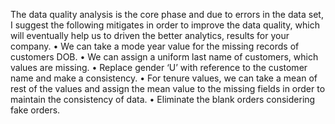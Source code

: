 The data quality analysis is the core phase and due to errors in the data set, I suggest the following mitigates in order to improve the data quality, which will eventually help us to driven the better analytics, results for your company.
•	We can take a mode year value for the missing records of customers DOB.
•	We can assign a uniform last name of customers, which values are missing.
•	Replace gender ‘U’ with reference to the customer name and make a consistency.
•	For tenure values, we can take a mean of rest of the values and assign the mean value to the missing fields in order to maintain the consistency of data.
•	Eliminate the blank orders considering fake orders.

